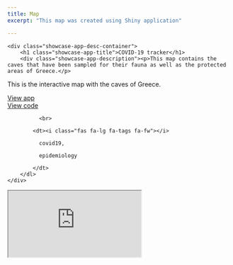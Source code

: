 ```yaml
---
title: Map
excerpt: "This map was created using Shiny application"

---
```



<div class="shiny-app-frame-showcase">

    <div class="showcase-app-desc-container">
        <h1 class="showcase-app-title">COVID-19 tracker</h1>
        <div class="showcase-app-description"><p>This map contains the caves that have been sampled for their fauna as well as the protected areas of Greece.</p>

<p>This is the interactive map with the caves of Greece.</p>

</div>
        <dl class="showcase-app-meta">
            <dt><i class="fas fa-lg fa-desktop fa-fw"></i> <a href="https://savvas-paragkamian.shinyapps.io/Spatial_caves_CFG/" target="_blank">View app</a></dt>
            <dt><i class="fab fa-lg fa-github fa-fw"></i> <a href="https://github.com/inspee-hisr/CFG_analysis" target="_blank">View code</a></dt>
            
              <br>
              
            <dt><i class="fas fa-lg fa-tags fa-fw"></i> 
              
              covid19,
              
              epidemiology
              
            </dt>
        </dl>
    </div>

  <iframe src="https://savvas-paragkamian.shinyapps.io/Spatial_caves_CFG/"></iframe>
  </iframe>

</div>

<script>
  $(function() {
    // manage navbar active state
    var loc = this.location.pathname;
    loc = "/" + loc.split('/')[1];
    $('a[href="' + loc + '"]').parent().addClass('active'); 
  });
</script>



